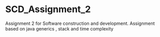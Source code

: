 # SCD_Assignment_2
Assignment 2 for Software construction and development. Assignment based on java generics , stack and time complexity 
